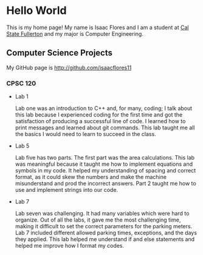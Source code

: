 # Hello World

This is my home page! My name is Isaac Flores and I am a student at [Cal State Fullerton](http://www.fullerton.edu/) and my major is Computer Engineering.

## Computer Science Projects

My GitHub page is http://github.com/isaacflores11

### CPSC 120

* Lab 1 

  Lab one was an introduction to C++ and, for many, coding; I talk about this lab because I experienced coding for the first time and got the satisfaction of producing a successful line of code. I learned how to print messages and learned about git commands. This lab taught me all the basics I would need to learn to succeed in the class.

* Lab 5 

  Lab five has two parts. The first part was the area calculations. This lab was meaningful because it taught me how to implement equations and symbols in my code. It helped my understanding of spacing and correct format, as it could skew the numbers and make the machine misunderstand and prod the incorrect answers. Part 2 taught me how to use and implement strings into our code.

* Lab 7 

  Lab seven was challenging. It had many variables which were hard to organize. Out of all the labs, it gave me the most challenging time, making it difficult to set the correct parameters for the parking meters. Lab 7 included different allowed parking times, exceptions, and the days they applied. This lab helped me understand if and else statements and helped me improve how I format my codes.